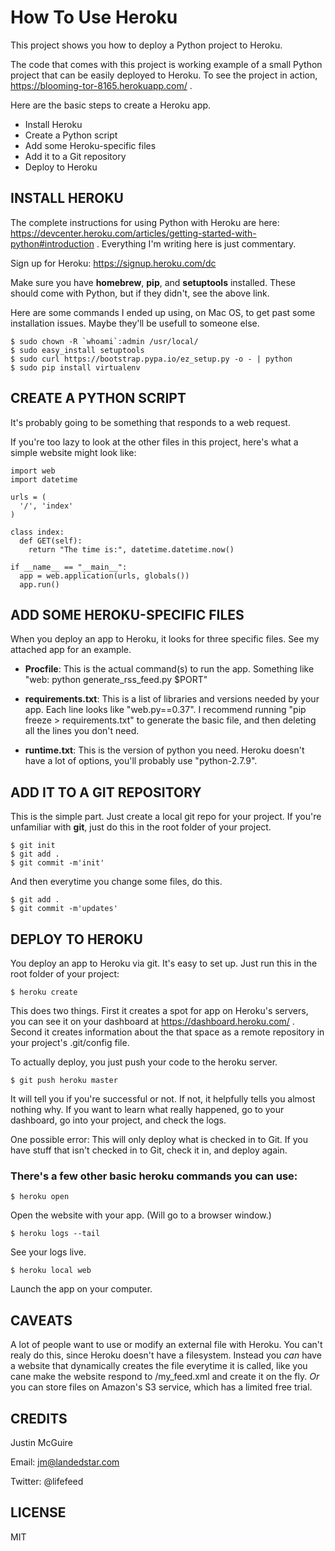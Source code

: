 # How To Use Heroku

This project shows you how to deploy a Python project to Heroku.

The code that comes with this project is working example of a small Python project that can be easily deployed to Heroku. To see the project in action, https://blooming-tor-8165.herokuapp.com/ .

Here are the basic steps to create a Heroku app.

 - Install Heroku
 - Create a Python script
 - Add some Heroku-specific files
 - Add it to a Git repository
 - Deploy to Heroku



## INSTALL HEROKU

The complete instructions for using Python with Heroku are here: https://devcenter.heroku.com/articles/getting-started-with-python#introduction . Everything I'm writing here is just commentary.

Sign up for Heroku: https://signup.heroku.com/dc

Make sure you have **homebrew**, **pip**, and **setuptools** installed. These should come with Python, but if they didn't, see the above link.

Here are some commands I ended up using, on Mac OS, to get past some installation issues. Maybe they'll be usefull to someone else.

    $ sudo chown -R `whoami`:admin /usr/local/
    $ sudo easy_install setuptools
    $ sudo curl https://bootstrap.pypa.io/ez_setup.py -o - | python
    $ sudo pip install virtualenv


## CREATE A PYTHON SCRIPT

It's probably going to be something that responds to a web request.

If you're too lazy to look at the other files in this project, here's what a simple website might look like:

    import web
    import datetime
    
    urls = (
      '/', 'index'
    )
    
    class index:
      def GET(self):
        return "The time is:", datetime.datetime.now()
    
    if __name__ == "__main__":
      app = web.application(urls, globals())
      app.run()


## ADD SOME HEROKU-SPECIFIC FILES

When you deploy an app to Heroku, it looks for three specific files. See my attached app for an example.

 - **Procfile**: This is the actual command(s) to run the app. Something like "web: python generate_rss_feed.py $PORT"

 - **requirements.txt**: This is a list of libraries and versions needed by your app. Each line looks like "web.py==0.37". I recommend running "pip freeze > requirements.txt" to generate the basic file, and then deleting all the lines you don't need.

 - **runtime.txt**: This is the version of python you need. Heroku doesn't have a lot of options, you'll probably use "python-2.7.9".


## ADD IT TO A GIT REPOSITORY

This is the simple part. Just create a local git repo for your project. If you're unfamiliar with **git**, just do this in the root folder of your project.

    $ git init
    $ git add .
    $ git commit -m'init'

And then everytime you change some files, do this.

    $ git add .
    $ git commit -m'updates'


## DEPLOY TO HEROKU

You deploy an app to Heroku via git. It's easy to set up. Just run this in the root folder of your project:

    $ heroku create

This does two things. First it creates a spot for app on Heroku's servers, you can see it on your dashboard at https://dashboard.heroku.com/ . Second it creates information about the that space as a remote repository in your project's .git/config file.

To actually deploy, you just push your code to the heroku server.

    $ git push heroku master

It will tell you if you're successful or not. If not, it helpfully tells you almost nothing why. If you want to learn what really happened, go to your dashboard, go into your project, and check the logs.

One possible error: This will only deploy what is checked in to Git. If you have stuff that isn't checked in to Git, check it in, and deploy again.

### There's a few other basic heroku commands you can use:

    $ heroku open

Open the website with your app. (Will go to a browser window.)

    $ heroku logs --tail

See your logs live.

    $ heroku local web

Launch the app on your computer.


## CAVEATS

A lot of people want to use or modify an external file with Heroku. You can't realy do this, since Heroku doesn't have a filesystem. Instead you *can* have a website that dynamically creates the file everytime it is called, like you cane make the website respond to /my_feed.xml and create it on the fly. *Or* you can store files on Amazon's S3 service, which has a limited free trial.


## CREDITS

Justin McGuire

Email: <jm@landedstar.com>

Twitter: @lifefeed


## LICENSE

MIT

